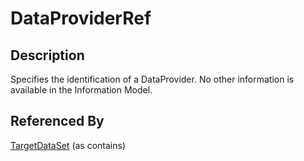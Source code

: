 
# DataProviderRef







## Description

Specifies the identification of a DataProvider. No other information is available in the Information Model.






## Referenced By

[TargetDataSet](TargetDataSet.md) (as contains)


